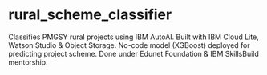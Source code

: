 # rural_scheme_classifier
Classifies PMGSY rural projects using IBM AutoAI. Built with IBM Cloud Lite, Watson Studio &amp; Object Storage. No-code model (XGBoost) deployed for predicting project scheme. Done under Edunet Foundation &amp; IBM SkillsBuild mentorship.

